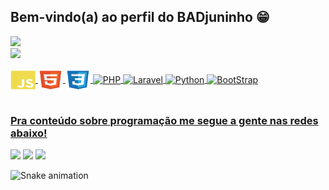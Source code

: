 ## Bem-vindo(a) ao perfil do BADjuninho 😁

 <div>
   <a href="https://github.com/BADjuninho">
   <img height="180em" src="https://github-readme-stats.vercel.app/api?username=BADjuninho&show_icons=true&theme=transparent"/>
   <br>
   <img height="355em" src="https://github-readme-stats.vercel.app/api/top-langs/?username=BADjuninho&size_weight=1&count_weight=0.5&theme=transparent"/>

</div>
<div style="display: inline_block"><br>
  <img tittle="JavaScript" align="center" alt="Js" height="30" width="40" src="https://raw.githubusercontent.com/devicons/devicon/master/icons/javascript/javascript-plain.svg">
  <img tittle="Html" align="center" alt="HTML" height="30" width="40" src="https://raw.githubusercontent.com/devicons/devicon/master/icons/html5/html5-original.svg">
  <img tittle="Css" align="center" alt="CSS" height="30" width="40" src="https://raw.githubusercontent.com/devicons/devicon/master/icons/css3/css3-original.svg">
  <img tittle="PHP" align="center" alt="PHP" height="30" width="40" src="https://www.php.net/images/logos/new-php-logo.svg">
  <img tittle="Laravel" align="center" alt="Laravel" height="30" width="40" src="https://cdn.worldvectorlogo.com/logos/laravel-2.svg">
  <img tittle="Python" align="center" alt="Python" height="30" width="40" src="https://cdn.worldvectorlogo.com/logos/python-5.svg">
  <img tittle="BootStrap" align="center" alt="BootStrap" height="30" width="40" src="https://cdn.worldvectorlogo.com/logos/bootstrap-5-1.svg"> 
</div>
 
 <br>
 
  ### Pra conteúdo sobre programação me segue a gente nas redes abaixo!
 
<div> 
  <a href="https://www.youtube.com/@badjuninn" target="_blank"><img src="https://img.shields.io/badge/YouTube-FF0000?style=for-the-badge&logo=youtube&logoColor=white" target="_blank"></a>
  <a href="https://instagram.com/badjuninn" target="_blank"><img src="https://img.shields.io/badge/-Instagram-%23E4405F?style=for-the-badge&logo=instagram&logoColor=white" target="_blank"></a>
  <a href = "mailto:junior6703@gmail.com"><img src="https://img.shields.io/badge/-Gmail-%23333?style=for-the-badge&logo=gmail&logoColor=white" target="_blank"></a> 
 
  ![Snake animation](https://github.com/BADjuninho/BADjuninho/blob/output/github-contribution-grid-snake.svg)

</div>
